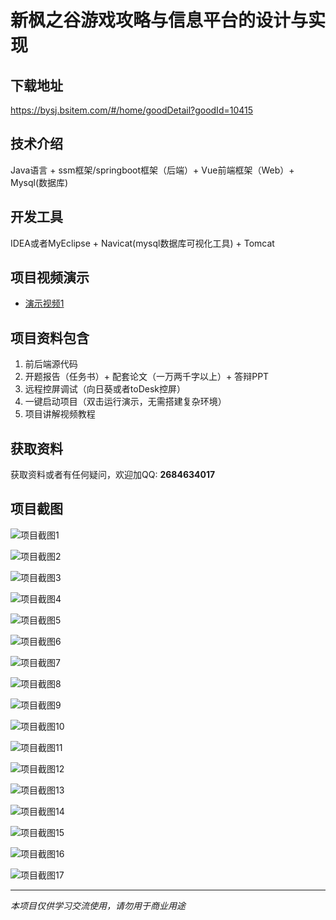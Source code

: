# 新枫之谷游戏攻略与信息平台的设计与实现

## 下载地址
https://bysj.bsitem.com/#/home/goodDetail?goodId=10415

## 技术介绍
Java语言 + ssm框架/springboot框架（后端）+ Vue前端框架（Web）+ Mysql(数据库)

## 开发工具
IDEA或者MyEclipse + Navicat(mysql数据库可视化工具) + Tomcat

## 项目视频演示
- [演示视频1](https://graduation-images.oss-cn-beijing.aliyuncs.com/videos/828%E5%A5%97ssm%E5%BD%95%E5%83%8F/10415_ssm259%E6%96%B0%E6%9E%AB%E4%B9%8B%E8%B0%B7%E6%B8%B8%E6%88%8F%E6%94%BB%E7%95%A5%E4%B8%8E%E4%BF%A1%E6%81%AF%E5%B9%B3%E5%8F%B0%E7%9A%84%E8%AE%BE%E8%AE%A1%E4%B8%8E%E5%AE%9E%E7%8E%B0%E5%BD%95%E5%83%8F.mp4)

## 项目资料包含
1. 前后端源代码
2. 开题报告（任务书）+ 配套论文（一万两千字以上）+ 答辩PPT
3. 远程控屏调试（向日葵或者toDesk控屏）
4. 一键启动项目（双击运行演示，无需搭建复杂环境）
5. 项目讲解视频教程

## 获取资料
获取资料或者有任何疑问，欢迎加QQ: **2684634017**

## 项目截图
![项目截图1](https://graduation-images.oss-cn-beijing.aliyuncs.com/图片/10415/毕设论坛项目主图.jpg)

![项目截图2](https://graduation-images.oss-cn-beijing.aliyuncs.com/图片/10415/1.png)

![项目截图3](https://graduation-images.oss-cn-beijing.aliyuncs.com/图片/10415/2.png)

![项目截图4](https://graduation-images.oss-cn-beijing.aliyuncs.com/图片/10415/3.png)

![项目截图5](https://graduation-images.oss-cn-beijing.aliyuncs.com/图片/10415/4.png)

![项目截图6](https://graduation-images.oss-cn-beijing.aliyuncs.com/图片/10415/5.png)

![项目截图7](https://graduation-images.oss-cn-beijing.aliyuncs.com/图片/10415/6.png)

![项目截图8](https://graduation-images.oss-cn-beijing.aliyuncs.com/图片/10415/7.png)

![项目截图9](https://graduation-images.oss-cn-beijing.aliyuncs.com/图片/10415/8.png)

![项目截图10](https://graduation-images.oss-cn-beijing.aliyuncs.com/图片/10415/9.png)

![项目截图11](https://graduation-images.oss-cn-beijing.aliyuncs.com/图片/10415/10.png)

![项目截图12](https://graduation-images.oss-cn-beijing.aliyuncs.com/图片/10415/11.png)

![项目截图13](https://graduation-images.oss-cn-beijing.aliyuncs.com/图片/10415/12.png)

![项目截图14](https://graduation-images.oss-cn-beijing.aliyuncs.com/图片/10415/13.png)

![项目截图15](https://graduation-images.oss-cn-beijing.aliyuncs.com/图片/10415/14.png)

![项目截图16](https://graduation-images.oss-cn-beijing.aliyuncs.com/图片/10415/15.png)

![项目截图17](https://graduation-images.oss-cn-beijing.aliyuncs.com/图片/10415/16.png)

---
*本项目仅供学习交流使用，请勿用于商业用途*
